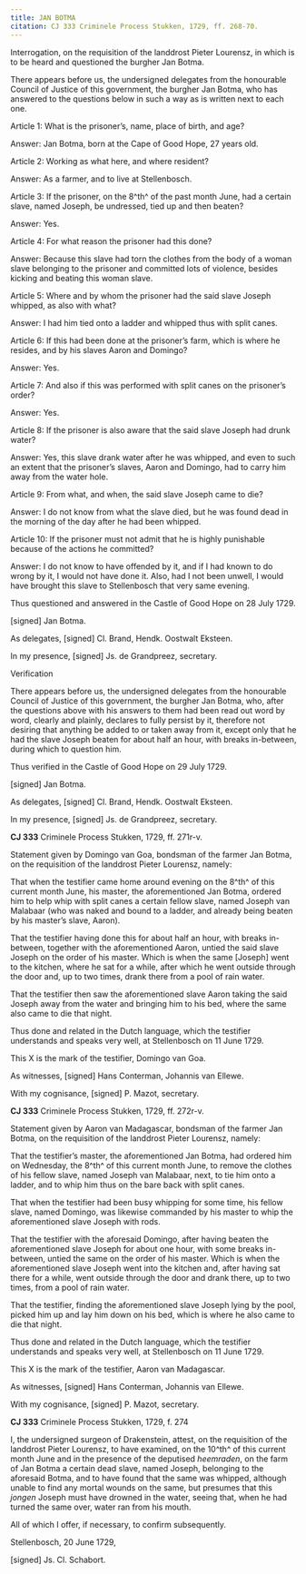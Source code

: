 ```yaml
---
title: JAN BOTMA
citation: CJ 333 Criminele Process Stukken, 1729, ff. 268-70.
---
```


Interrogation, on the requisition of the landdrost Pieter Lourensz, in which is to be heard and questioned the burgher Jan Botma.

There appears before us, the undersigned delegates from the honourable Council of Justice of this government, the burgher Jan Botma, who has answered to the questions below in such a way as is written next to each one.

Article 1: What is the prisoner’s, name, place of birth, and age?

Answer: Jan Botma, born at the Cape of Good Hope, 27 years old.

Article 2: Working as what here, and where resident?

Answer: As a farmer, and to live at Stellenbosch.

Article 3: If the prisoner, on the 8^th^ of the past month June, had a certain slave, named Joseph, be undressed, tied up and then beaten?

Answer: Yes.

Article 4: For what reason the prisoner had this done?

Answer: Because this slave had torn the clothes from the body of a woman slave belonging to the prisoner and committed lots of violence, besides kicking and beating this woman slave.

Article 5: Where and by whom the prisoner had the said slave Joseph whipped, as also with what?

Answer: I had him tied onto a ladder and whipped thus with split canes.

Article 6: If this had been done at the prisoner’s farm, which is where he resides, and by his slaves Aaron and Domingo?

Answer: Yes.

Article 7: And also if this was performed with split canes on the prisoner’s order?

Answer: Yes.

Article 8: If the prisoner is also aware that the said slave Joseph had drunk water?

Answer: Yes, this slave drank water after he was whipped, and even to such an extent that the prisoner’s slaves, Aaron and Domingo, had to carry him away from the water hole.

Article 9: From what, and when, the said slave Joseph came to die?

Answer: I do not know from what the slave died, but he was found dead in the morning of the day after he had been whipped.

Article 10: If the prisoner must not admit that he is highly punishable because of the actions he committed?

Answer: I do not know to have offended by it, and if I had known to do wrong by it, I would not have done it. Also, had I not been unwell, I would have brought this slave to Stellenbosch that very same evening.

Thus questioned and answered in the Castle of Good Hope on 28 July 1729.

\[signed\] Jan Botma.

As delegates, \[signed\] Cl. Brand, Hendk. Oostwalt Eksteen.

In my presence, \[signed\] Js. de Grandpreez, secretary.

Verification

There appears before us, the undersigned delegates from the honourable Council of Justice of this government, the burgher Jan Botma, who, after the questions above with his answers to them had been read out word by word, clearly and plainly, declares to fully persist by it, therefore not desiring that anything be added to or taken away from it, except only that he had the slave Joseph beaten for about half an hour, with breaks in-between, during which to question him.

Thus verified in the Castle of Good Hope on 29 July 1729.

\[signed\] Jan Botma.

As delegates, \[signed\] Cl. Brand, Hendk. Oostwalt Eksteen.

In my presence, \[signed\] Js. de Grandpreez, secretary.

**CJ 333** Criminele Process Stukken, 1729, ff. 271r-v.

Statement given by Domingo van Goa, bondsman of the farmer Jan Botma, on the requisition of the landdrost Pieter Lourensz, namely:

That when the testifier came home around evening on the 8^th^ of this current month June, his master, the aforementioned Jan Botma, ordered him to help whip with split canes a certain fellow slave, named Joseph van Malabaar (who was naked and bound to a ladder, and already being beaten by his master’s slave, Aaron).

That the testifier having done this for about half an hour, with breaks in-between, together with the aforementioned Aaron, untied the said slave Joseph on the order of his master. Which is when the same \[Joseph\] went to the kitchen, where he sat for a while, after which he went outside through the door and, up to two times, drank there from a pool of rain water.

That the testifier then saw the aforementioned slave Aaron taking the said Joseph away from the water and bringing him to his bed, where the same also came to die that night.

Thus done and related in the Dutch language, which the testifier understands and speaks very well, at Stellenbosch on 11 June 1729.

This X is the mark of the testifier, Domingo van Goa.

As witnesses, \[signed\] Hans Conterman, Johannis van Ellewe.

With my cognisance, \[signed\] P. Mazot, secretary.

**CJ 333** Criminele Process Stukken, 1729, ff. 272r-v.

Statement given by Aaron van Madagascar, bondsman of the farmer Jan Botma, on the requisition of the landdrost Pieter Lourensz, namely:

That the testifier’s master, the aforementioned Jan Botma, had ordered him on Wednesday, the 8^th^ of this current month June, to remove the clothes of his fellow slave, named Joseph van Malabaar, next, to tie him onto a ladder, and to whip him thus on the bare back with split canes.

That when the testifier had been busy whipping for some time, his fellow slave, named Domingo, was likewise commanded by his master to whip the aforementioned slave Joseph with rods.

That the testifier with the aforesaid Domingo, after having beaten the aforementioned slave Joseph for about one hour, with some breaks in-between, untied the same on the order of his master. Which is when the aforementioned slave Joseph went into the kitchen and, after having sat there for a while, went outside through the door and drank there, up to two times, from a pool of rain water.

That the testifier, finding the aforementioned slave Joseph lying by the pool, picked him up and lay him down on his bed, which is where he also came to die that night.

Thus done and related in the Dutch language, which the testifier understands and speaks very well, at Stellenbosch on 11 June 1729.

This X is the mark of the testifier, Aaron van Madagascar.

As witnesses, \[signed\] Hans Conterman, Johannis van Ellewe.

With my cognisance, \[signed\] P. Mazot, secretary.

**CJ 333** Criminele Process Stukken, 1729, f. 274

I, the undersigned surgeon of Drakenstein, attest, on the requisition of the landdrost Pieter Lourensz, to have examined, on the 10^th^ of this current month June and in the presence of the deputised *heemraden*, on the farm of Jan Botma a certain dead slave, named Joseph, belonging to the aforesaid Botma, and to have found that the same was whipped, although unable to find any mortal wounds on the same, but presumes that this *jongen* Joseph must have drowned in the water, seeing that, when he had turned the same over, water ran from his mouth.

All of which I offer, if necessary, to confirm subsequently.

Stellenbosch, 20 June 1729,

\[signed\] Js. Cl. Schabort.
